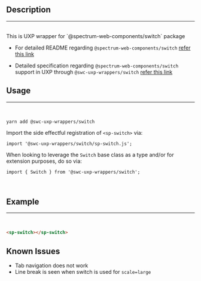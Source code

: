 ## Description

---

<br />
This is UXP wrapper for `@spectrum-web-components/switch` package 
<br />

-   For detailed README regarding `@spectrum-web-components/switch` [refer this link](https://www.npmjs.com/package/@spectrum-web-components/switch/v/0.37.0)

-   Detailed specification regarding `@spectrum-web-components/switch` support in UXP through `@swc-uxp-wrappers/switch` [refer this link](https://developer.adobe.com/photoshop/uxp/2022/uxp-api/reference-spectrum/swc/)

## Usage

---

<br />

```
yarn add @swc-uxp-wrappers/switch
```

Import the side effectful registration of `<sp-switch>` via:

```
import '@swc-uxp-wrappers/switch/sp-switch.js';
```

When looking to leverage the `Switch` base class as a type and/or for extension purposes, do so via:

```
import { Switch } from '@swc-uxp-wrappers/switch';
```

<br />

## Example

---

<br />

```html
<sp-switch></sp-switch>
```

## Known Issues

-   Tab navigation does not work
-   Line break is seen when switch is used for `scale=large`
